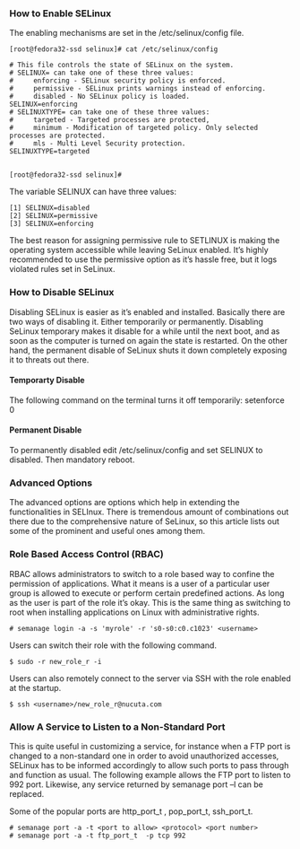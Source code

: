 ### How to Enable SELinux

The enabling mechanisms are set in the /etc/selinux/config file.

	[root@fedora32-ssd selinux]# cat /etc/selinux/config

	# This file controls the state of SELinux on the system.
	# SELINUX= can take one of these three values:
	#     enforcing - SELinux security policy is enforced.
	#     permissive - SELinux prints warnings instead of enforcing.
	#     disabled - No SELinux policy is loaded.
	SELINUX=enforcing
	# SELINUXTYPE= can take one of these three values:
	#     targeted - Targeted processes are protected,
	#     minimum - Modification of targeted policy. Only selected processes are protected. 
	#     mls - Multi Level Security protection.
	SELINUXTYPE=targeted


	[root@fedora32-ssd selinux]#

The variable SELINUX can have three values:

	[1] SELINUX=disabled
	[2] SELINUX=permissive
	[3] SELINUX=enforcing

The best reason for assigning permissive rule to SETLINUX is making the operating system accessible while
leaving SeLinux enabled. It’s highly recommended to use the permissive option as it’s hassle free, but it
logs violated rules set in SeLinux.

### How to Disable SELinux

Disabling SELinux is easier as it’s enabled and installed. Basically there are two ways of disabling it.
Either temporarily or permanently. Disabling SeLinux temporary makes it disable for a while until the next
boot, and as soon as the computer is turned on again the state is restarted. On the other hand, the
permanent disable of SeLinux shuts it down completely exposing it to threats out there.

#### Temporarty Disable

The following command on the terminal turns it off temporarily: setenforce 0

#### Permanent Disable

To permanently disabled edit /etc/selinux/config and set SELINUX to disabled. Then mandatory reboot.

### Advanced Options

The advanced options are options which help in extending the functionalities in SELInux. There is tremendous
amount of combinations out there due to the comprehensive nature of SeLinux, so this article lists out some
of the prominent and useful ones among them.

### Role Based Access Control (RBAC)

RBAC allows administrators to switch to a role based way to confine the permission of applications. What it
means is a user of a particular user group is allowed to execute or perform certain predefined actions. As
long as the user is part of the role it’s okay. This is the same thing as switching to root when installing
applications on Linux with administrative rights.

	# semanage login -a -s 'myrole' -r 's0-s0:c0.c1023' <username>

Users can switch their role with the following command.

	$ sudo -r new_role_r -i

Users can also remotely connect to the server via SSH with the role enabled at the startup.

	$ ssh <username>/new_role_r@nucuta.com

### Allow A Service to Listen to a Non-Standard Port

This is quite useful in customizing a service, for instance when a FTP port is changed to a non-standard one
in order to avoid unauthorized accesses, SELinux has to be informed accordingly to allow such ports to pass
through and function as usual. The following example allows the FTP port to listen to 992 port. Likewise, any
service returned by semanage port –l can be replaced.

Some of the popular ports are http_port_t , pop_port_t, ssh_port_t.

	# semanage port -a -t <port to allow> <protocol> <port number>
	# semanage port -a -t ftp_port_t  -p tcp 992
